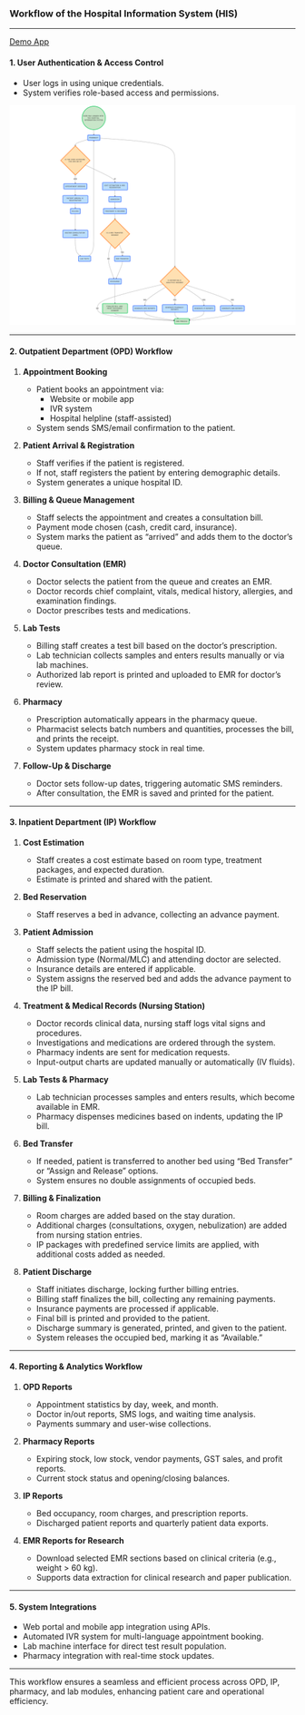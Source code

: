 
### **Workflow of the Hospital Information System (HIS)**

---
<a href="https://www.youtube.com/watch?v=r6TfQtHvqX4&t=1640s">Demo App</a>

#### **1. User Authentication & Access Control**
- User logs in using unique credentials.
- System verifies role-based access and permissions.

<img src="https://github.com/rohitsunilsharma2000/SmartHospital/blob/main/HIMS%20WorkFlow.png?raw=true"/>

---

#### **2. Outpatient Department (OPD) Workflow**
1. **Appointment Booking**  
    - Patient books an appointment via:  
        - Website or mobile app  
        - IVR system  
        - Hospital helpline (staff-assisted)  
    - System sends SMS/email confirmation to the patient.

2. **Patient Arrival & Registration**  
    - Staff verifies if the patient is registered.  
    - If not, staff registers the patient by entering demographic details.  
    - System generates a unique hospital ID.

3. **Billing & Queue Management**  
    - Staff selects the appointment and creates a consultation bill.  
    - Payment mode chosen (cash, credit card, insurance).  
    - System marks the patient as “arrived” and adds them to the doctor’s queue.

4. **Doctor Consultation (EMR)**  
    - Doctor selects the patient from the queue and creates an EMR.  
    - Doctor records chief complaint, vitals, medical history, allergies, and examination findings.  
    - Doctor prescribes tests and medications.

5. **Lab Tests**  
    - Billing staff creates a test bill based on the doctor’s prescription.  
    - Lab technician collects samples and enters results manually or via lab machines.  
    - Authorized lab report is printed and uploaded to EMR for doctor’s review.

6. **Pharmacy**  
    - Prescription automatically appears in the pharmacy queue.  
    - Pharmacist selects batch numbers and quantities, processes the bill, and prints the receipt.  
    - System updates pharmacy stock in real time.

7. **Follow-Up & Discharge**  
    - Doctor sets follow-up dates, triggering automatic SMS reminders.  
    - After consultation, the EMR is saved and printed for the patient.

---

#### **3. Inpatient Department (IP) Workflow**
1. **Cost Estimation**  
    - Staff creates a cost estimate based on room type, treatment packages, and expected duration.  
    - Estimate is printed and shared with the patient.

2. **Bed Reservation**  
    - Staff reserves a bed in advance, collecting an advance payment.

3. **Patient Admission**  
    - Staff selects the patient using the hospital ID.  
    - Admission type (Normal/MLC) and attending doctor are selected.  
    - Insurance details are entered if applicable.  
    - System assigns the reserved bed and adds the advance payment to the IP bill.

4. **Treatment & Medical Records (Nursing Station)**  
    - Doctor records clinical data, nursing staff logs vital signs and procedures.  
    - Investigations and medications are ordered through the system.  
    - Pharmacy indents are sent for medication requests.  
    - Input-output charts are updated manually or automatically (IV fluids).

5. **Lab Tests & Pharmacy**  
    - Lab technician processes samples and enters results, which become available in EMR.  
    - Pharmacy dispenses medicines based on indents, updating the IP bill.

6. **Bed Transfer**  
    - If needed, patient is transferred to another bed using “Bed Transfer” or “Assign and Release” options.  
    - System ensures no double assignments of occupied beds.

7. **Billing & Finalization**  
    - Room charges are added based on the stay duration.  
    - Additional charges (consultations, oxygen, nebulization) are added from nursing station entries.  
    - IP packages with predefined service limits are applied, with additional costs added as needed.

8. **Patient Discharge**  
    - Staff initiates discharge, locking further billing entries.  
    - Billing staff finalizes the bill, collecting any remaining payments.  
    - Insurance payments are processed if applicable.  
    - Final bill is printed and provided to the patient.  
    - Discharge summary is generated, printed, and given to the patient.  
    - System releases the occupied bed, marking it as “Available.”

---

#### **4. Reporting & Analytics Workflow**
1. **OPD Reports**  
    - Appointment statistics by day, week, and month.  
    - Doctor in/out reports, SMS logs, and waiting time analysis.  
    - Payments summary and user-wise collections.

2. **Pharmacy Reports**  
    - Expiring stock, low stock, vendor payments, GST sales, and profit reports.  
    - Current stock status and opening/closing balances.

3. **IP Reports**  
    - Bed occupancy, room charges, and prescription reports.  
    - Discharged patient reports and quarterly patient data exports.

4. **EMR Reports for Research**  
    - Download selected EMR sections based on clinical criteria (e.g., weight > 60 kg).  
    - Supports data extraction for clinical research and paper publication.

---

#### **5. System Integrations**
- Web portal and mobile app integration using APIs.  
- Automated IVR system for multi-language appointment booking.  
- Lab machine interface for direct test result population.  
- Pharmacy integration with real-time stock updates.

---

This workflow ensures a seamless and efficient process across OPD, IP, pharmacy, and lab modules, enhancing patient care and operational efficiency.
